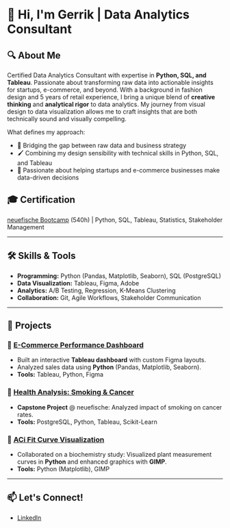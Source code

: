 # 👋 Hi, I'm Gerrik | Data Analytics Consultant  

## 🔍 **About Me**  
Certified Data Analytics Consultant with expertise in **Python, SQL, and Tableau**. Passionate about transforming raw data into actionable insights for startups, e-commerce, and beyond.
With a background in fashion design and 5 years of retail experience, I bring a unique blend of **creative thinking** and **analytical rigor** to data analytics. My journey from visual design to data visualization allows me to craft insights that are both technically sound and visually compelling.

What defines my approach:
- 🎯 Bridging the gap between raw data and business strategy
- 🖌️ Combining my design sensibility with technical skills in Python, SQL, and Tableau
- 🚀 Passionate about helping startups and e-commerce businesses make data-driven decisions

## 🎓 **Certification**  
[neuefische Bootcamp](neuefische-certification.pdf) (540h) | Python, SQL, Tableau, Statistics, Stakeholder Management  

---

## 🛠 **Skills & Tools**  
- **Programming:** Python (Pandas, Matplotlib, Seaborn), SQL (PostgreSQL)  
- **Data Visualization:** Tableau, Figma, Adobe 
- **Analytics:** A/B Testing, Regression, K-Means Clustering  
- **Collaboration:** Git, Agile Workflows, Stakeholder Communication  

---

## 📂 **Projects**  

### 🛒 [E-Commerce Performance Dashboard](Business_Analytics/)  
- Built an interactive **Tableau dashboard** with custom Figma layouts.  
- Analyzed sales data using **Python** (Pandas, Matplotlib, Seaborn).  
- **Tools:** Tableau, Python, Figma  

### 🏥 [Health Analysis: Smoking & Cancer](Health_Analyse/)  
- **Capstone Project** @ neuefische: Analyzed impact of smoking on cancer rates.  
- **Tools:** PostgreSQL, Python, Tableau, Scikit-Learn 

### 🌿 [ACi Fit Curve Visualization](ACi_Fit_Kurve/)  
- Collaborated on a biochemistry study: Visualized plant measurement curves in **Python** and enhanced graphics with **GIMP**.  
- **Tools:** Python (Matplotlib), GIMP  

---

## 📫 **Let's Connect!**  
- [LinkedIn](https://linkedin.com/in/your-profile)  
